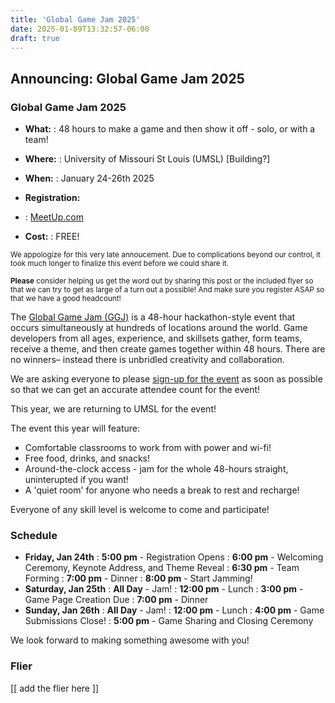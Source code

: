 ```yaml
---
title: 'Global Game Jam 2025'
date: 2025-01-09T13:32:57-06:00
draft: true
---
```


## Announcing: Global Game Jam 2025

### Global Game Jam 2025

- **What:**
  : 48 hours to make a game and then show it off - solo, or with a team!

- **Where:**
  : University of Missouri St Louis (UMSL) [Building?]

- **When:**
  : January 24-26th 2025

- **Registration:**
- : [<i class="i fa-brands fa-meetup me-1"></i> MeetUp.com](https://www.meetup.com/st-louis-game-developers/events/297210316/?utm_medium=referral&utm_campaign=share-btn_savedevents_share_modal&utm_source=link)

- **Cost:**
  : FREE!

<div class=" text-body-secondary card my-4">
<div class="card-body p-2">
<p><small>We appologize for this very late annoucement. Due to complications beyond our control, it took much longer to finalize this event before we could share it.</small></p>
<p class="mb-0" ><small><strong>Please</strong> consider helping us get the word out by sharing this post or the included flyer so that we can try to get as large of a turn out a possible! And make sure you register ASAP so that we have a good headcount!</small></p>
</div>
</div>

The [Global Game Jam (GGJ)](https://globalgamejam.org/) is a 48-hour hackathon-style event that occurs simultaneously at hundreds of locations around the world. Game developers from all ages, experience, and skillsets gather, form teams, receive a theme, and then create games together within 48 hours. There are no winners– instead there is unbridled creativity and collaboration.

<div class="alert alert-warning d-flex flex-row">
<div class="p-1 me-2">
<i class="i fa-sharp-duotone fa-regular fa-triangle-exclamation fa-2x"></i>
</div>
<div class="px-1">We are asking everyone to please <a href="https://www.meetup.com/st-louis-game-developers/events/297210316/?utm_medium=referral&utm_campaign=share-btn_savedevents_share_modal&utm_source=link">sign-up for the event</a> as soon as possible so that we can get an accurate attendee count for the event!</div>
</div>

This year, we are returning to UMSL for the event!

The event this year will feature:

- Comfortable classrooms to work from with power and wi-fi!
- Free food, drinks, and snacks!
- Around-the-clock access - jam for the whole 48-hours straight, uninterupted if you want!
- A 'quiet room' for anyone who needs a break to rest and recharge!

<div class="alert alert-info d-flex flex-row">
<div class="p-1 me-2">
<i class="i fa-sharp-duotone fa-solid fa-people-group fa-2x"></i>
</div>
<div class="px-1">Everyone of any skill level is welcome to come and participate!</div>
</div>

### Schedule

- **Friday, Jan 24th**
  : **5:00 pm** - Registration Opens
  : **6:00 pm** - Welcoming Ceremony, Keynote Address, and Theme Reveal
  : **6:30 pm** - Team Forming
  : **7:00 pm** - Dinner
  : **8:00 pm** - Start Jamming!
- **Saturday, Jan 25th**
  : **All Day** - Jam!
  : **12:00 pm** - Lunch
  : **3:00 pm** - Game Page Creation Due
  : **7:00 pm** - Dinner
- **Sunday, Jan 26th**
  : **All Day** - Jam!
  : **12:00 pm** - Lunch
  : **4:00 pm** - Game Submissions Close!
  : **5:00 pm** - Game Sharing and Closing Ceremony

We look forward to making something awesome with you!

### Flier

[[ add the flier here ]]